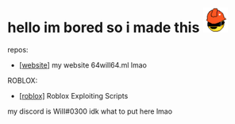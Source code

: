 # hello im bored so i made this <img src="https://raw.githubusercontent.com/64Will64/website/main/images/mariodeponthead.png" width="50" height="50">

repos:
- [[website]](https://github.com/64Will64/website) my website 64will64.ml lmao

ROBLOX:
- [[roblox]](https://github.com/64Will64/roblox) Roblox Exploiting Scripts



my discord is WiII#0300 idk what to put here lmao
